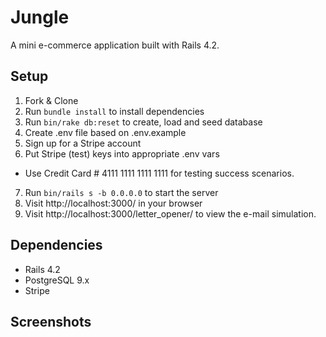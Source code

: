 # Jungle

A mini e-commerce application built with Rails 4.2.

## Setup

1. Fork & Clone
2. Run `bundle install` to install dependencies
3. Run `bin/rake db:reset` to create, load and seed database
4. Create .env file based on .env.example
5. Sign up for a Stripe account
6. Put Stripe (test) keys into appropriate .env vars
  - Use Credit Card # 4111 1111 1111 1111 for testing success scenarios.
7. Run `bin/rails s -b 0.0.0.0` to start the server
8. Visit http://localhost:3000/ in your browser
9. Visit http://localhost:3000/letter_opener/ to view the e-mail simulation.

## Dependencies

* Rails 4.2
* PostgreSQL 9.x
* Stripe

## Screenshots
